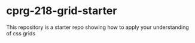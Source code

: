 # cprg-218-grid-starter

This repository is a starter repo showing how to apply your understanding of css grids

